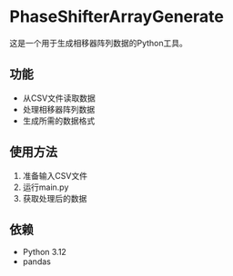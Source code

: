 # PhaseShifterArrayGenerate

这是一个用于生成相移器阵列数据的Python工具。

## 功能

- 从CSV文件读取数据
- 处理相移器阵列数据
- 生成所需的数据格式

## 使用方法

1. 准备输入CSV文件
2. 运行main.py
3. 获取处理后的数据

## 依赖

- Python 3.12
- pandas
